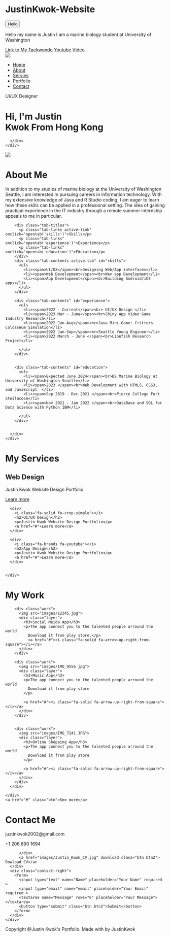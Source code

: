 # JustinKwok-Website
<button>
  Hello
</button>

<p>
  Hello my name is Justin I am a marine biology student at University of Washington
</p>

<a href="https://www.youtube.com/watch?v=7aCe7UyB2Fo&t=101s" target="_blank">
  Link to My Taekwondo Youtube Video
</a>


<!DOCTYPE html>
<html lang= "en">
<head>
  <meta charset="UFT-8">
  <meta http-equiv="X-UA-Compatible" content="IE=edge">
  <meta name="viewpoint" content="width=device-width, initial-scale=1.0">
  <title>Justin Kwok Portfolio Website</title>
  <link rel="stylesheet" href="style.css">
  <script src="https://kit.fontawesome.com/2ad5222d5e.js" crossorigin="anonymous"></script>
</head>
<body>
  <div id="header">
    <div class="container">
      <nav>
        <img src="images/UW logo.webp" class="logo">
        <ul id="sidemenu">
          <li><a href="#header">Home</a></li>
          <li><a href="#about">About</a></li>
          <li><a href="#services">Servies</a></li>
          <li><a href="#Portfolio">Portfolio</a></li>
          <li><a href="contact">Contact</a></li>
          <i class="fa-solid fa-circle-xmark" onclick="closemenu()"></i>
        </ul>
        <i class="fa-solid fa-bars" onclick="openmenu()"></i>
      </nav>
      <div class="heade-text">
        <p>UI/UX Designer</p>
        <h1>Hi, I'm <span>Justin</span><br>Kwok From Hong Kong</h1>

      </div>
    </div>
</div>

<!-- -----------about---------- -->
<div id="about">
  <div class="container">
    <div class="row">
      <div class="about-col-1">
        <img src="images/F8AC18CC-B118-4D3F-9FF3-5295D7B8C99F.JPG">
      </div>
      <div class="about-col-2">
        <h1 class="sub-title">About Me</h1>
        <p>In addition to my studies of marine biology at the University of Washington Seattle, 
        I am interested in pursuing careers in information technology. With my extensive knowledge of Java and R Studio coding, 
        I am eager to learn how these skills can be applied in a professional setting. 
        The idea of gaining practical experience in the IT industry through a remote summer internship appeals to me in particular. 
        </p>

        <div class="tab-titles">
          <p class="tab-links active-link" onclick="opentab('skills')">Skills</p>
          <p class="tab-links" onclick="opentab('experience')">Experience</p>
          <p class="tab-links" onclick="opentab('education')">Education</p>
        </div>
        <div class="tab-contents active-tab" id="skills">
          <ul>
            <li><span>UI/UX</span><br>Designing Web/App interfaces</li>
            <li><span>Web Development</span><br>Wev app Development</li>
            <li><span>App Development</span><br>Building Android/iOS apps</li>
          </ul>
        </div>

        <div class="tab-contents" id="experience">
          <ul>
            <li><span>2022 - Current</span><br> UI/UX Design </li>
            <li><span>2023 Mar - June</span><br>Shiny App Video Game Industry Research</li>
            <li><span>2022 Jun-Aug</span><br>Java Mini-Game: Critters Colosseum Simulation</li>
            <li><span>2022 Jan-Sep</span><br>Seattle Young Engineer</li>
            <li><span>2022 March - June </span><br>Lionfish Research Project</li>
            
          </ul>
        </div>


        <div class="tab-contents" id="education">
          <ul>
            <li><span>Expected June 2024</span><br>BS Marine Biology at University of Washington Seattle</li>
            <li><span>2023 </span><br>Web Development with HTML5, CSS3, and JavaScript	</li>
            <li><span>Sep 2019 - Dec 2021 </span><br>Pierce College Fort Steilacoom</li>
            <li><span>Nov 2021 - Jan 2022 </span><br>DataBase and SQL for Data Science with Python IBM</li>
      
          </ul>
        </div>


      </div>
    </div>
  </div>
</div>
<!-- --------servives---------------- -->
<div id="services">
  <div class="container">
    <h1 class="sub-title">My Services</h1>
    <div class="services-list">
      <div>
        <i class="fa-solid fa-code-compare"></i>
        <h2>Web Design</h2>
        <p>Justin Kwok Website Design Portfolio</p>
        <a href="#">Learn more</a>
      </div>


      <div>
        <i class="fa-solid fa-crop-simple"></i>
        <h2>UI/UX Design</h2>
        <p>Justin Kwok Website Design Portfolio</p>
        <a href="#">Learn more</a>
      </div>

      <div>
        <i class="fa-brands fa-youtube"></i>
        <h2>App Design</h2>
        <p>Justin Kwok Website Design Portfolio</p>
        <a href="#">Learn more</a>
      </div>


    </div>
  </div>
</div>
<!-- --------portfolio---------------- -->
<div id="Portfolio">
  <div class="container">
    <h1 class="sub-title">My Work</h1>
    <div class="work-list">
      <div class="work-list">

        <div class="work">
          <img src="images/12345.jpg">
          <div class="layer">
            <h3>Social Meida App</h3>
            <p>The app connect you to the talented people arround the world
              Download it from play store.</p>
              <a href="#"><i class="fa-solid fa-arrow-up-right-from-square"></i></a>
          </div>
        </div>

        <div class="work">
          <img src="images/IMG_9556.jpg">
          <div class="layer">
            <h3>Music App</h3>
            <p>The app connect you to the talented people arround the world
              Download it from play store
            </p>

            <a href="#"><i class="fa-solid fa-arrow-up-right-from-square"></i></a>
          </div>
        </div>
        

        <div class="work">
          <img src="images/IMG_7241.JPG">
          <div class="layer">
            <h3>Online Shopping App</h3>
            <p>The app connect you to the talented people arround the world
              Download it from play store
            </p>

            <a href="#"><i class="fa-solid fa-arrow-up-right-from-square"></i></a>
          </div>
        </div>
      </div>
      
    </div>
    <a href="#" class="btn">See more</a>
  </div>
<div>
<!-- --------contact---------------- -->
<div id="contact">
  <div class="container">
    <div class="row">
      <div class="contact-left">
          <h1 class="sub-title">Contact Me</h1>
          <p><i class="fa-regular fa-paper-plane"></i> justinkwok2002@gmail.com</p>
          <p><i class="fa-solid fa-phone"></i> +1 206 890 1694</p>
          <div class="social-icons">
          <a href=""><i class="https://www.facebook.com/profile.php?id=100005738476242fa-brands fa-facebook"></i></a>
          <a href=""><i class="fa-brands fa-instagram"></i></a>
          <a href=""><i class="fa-brands fa-linkedin"></i></a>
        
          </div>
          <a href="images/Justin_Kwok_CV.jpg" download class="btn btn2"> Dowload CV</a>
      </div>
      <div class="contact-right">
        <form>
          <input type="text" name="Name" placeholder="Your Name" required >
          <input type="email" name="email" placeholder="Your Email" required >
          <textarea name="Message" rows="6" placeholder="Your Message"></textarea>
          <button type="submit" class="btn btn2">Submit</button>
        </form>
      </div>
    </div>
  </div>
  </div class="copyright">
    <p>Copyright @Justin Kwok's Portfolio. Made with <i class="fa-solid fa-heart"></i> by JustinKwok</p>
  </div>
</div>


<script>

  var tablinks = document.getElementsByClassName("tab-links");
  var tabcontents = document.getElementsByClassName("tab-contents");

  function opentab(tabname){
    for(tablink of tablinks){
      tablink.classList.remove("active-Link");
    }
    for(tabcontent of tabcontents){
      tabcontent.classList.remove("active-tab");
    }
    event.currentTarget.classList.add("active-link");
    document.getElementById(tabname).classList.add("active-tab");
  }

</script>
<script>

var sidemenu = document.getElementById("sidemenu");

function openmenu(){
  sidemenu.style.right = "0"; 
  
}
function closemenu(){
  sidemenu.style.right = "-200px";
  
}

</script>


</body>
<html>


